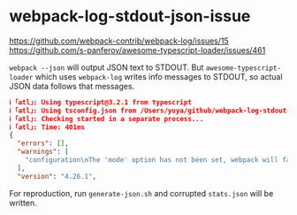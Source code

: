 webpack-log-stdout-json-issue
=============================

https://github.com/webpack-contrib/webpack-log/issues/15
https://github.com/s-panferov/awesome-typescript-loader/issues/461

`webpack --json` will output JSON text to STDOUT.
But `awesome-typescript-loader` which uses `webpack-log` writes info messages to STDOUT, so actual JSON data follows that messages.

```json
ℹ ｢atl｣: Using typescript@3.2.1 from typescript
ℹ ｢atl｣: Using tsconfig.json from /Users/yuya/github/webpack-log-stdout-json-issue/tsconfig.json
ℹ ｢atl｣: Checking started in a separate process...
ℹ ｢atl｣: Time: 401ms
{
  "errors": [],
  "warnings": [
    "configuration\nThe 'mode' option has not been set, webpack will fallback to 'production' for this value. Set 'mode' option to 'development' or 'production' to enable defaults for each environment.\nYou can also set it to 'none' to disable any default behavior. Learn more: https://webpack.js.org/concepts/mode/"
  ],
  "version": "4.26.1",
```

For reproduction, run `generate-json.sh` and corrupted `stats.json` will be written.
